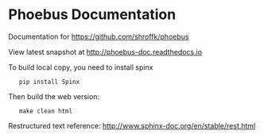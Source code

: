 # Phoebus Documentation

Documentation for https://github.com/shroffk/phoebus

View latest snapshot at http://phoebus-doc.readthedocs.io

To build local copy, you need to install spinx
```
   pip install Spinx
```

Then build the web version:
```
   make clean html
```

Restructured text reference: http://www.sphinx-doc.org/en/stable/rest.html
